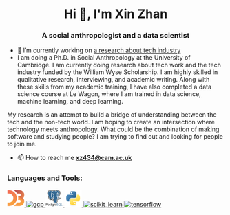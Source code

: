 <h1 align="center">Hi 👋, I'm Xin Zhan</h1>
<h3 align="center">A social anthropologist and a data scientist</h3>

- 🔭 I’m currently working on [a research about tech industry](https://www.socanth.cam.ac.uk/staff/xin-zhan-2020)
- I am doing a Ph.D. in Social Anthropology at the University of Cambridge. I am currently doing research about tech work and the tech industry funded by the William Wyse Scholarship. I am highly skilled in qualitative research, interviewing, and academic writing. Along with these skills from my academic training, I have also completed a data science course at Le Wagon, where I am trained in data science, machine learning, and deep learning. 

My research is an attempt to build a bridge of understanding between the tech and the non-tech world. I am hoping to create an intersection where technology meets anthropology. What could be the combination of making software and studying people? I am trying to find out and looking for people to join me.

- 📫 How to reach me **xz434@cam.ac.uk**


<h3 align="left">Languages and Tools:</h3>
<p align="left"> <a href="https://d3js.org/" target="_blank"> <img src="https://raw.githubusercontent.com/devicons/devicon/master/icons/d3js/d3js-original.svg" alt="d3js" width="40" height="40"/> </a> <a href="https://cloud.google.com" target="_blank"> <img src="https://www.vectorlogo.zone/logos/google_cloud/google_cloud-icon.svg" alt="gcp" width="40" height="40"/> </a> <a href="https://www.postgresql.org" target="_blank"> <img src="https://raw.githubusercontent.com/devicons/devicon/master/icons/postgresql/postgresql-original-wordmark.svg" alt="postgresql" width="40" height="40"/> </a> <a href="https://www.python.org" target="_blank"> <img src="https://raw.githubusercontent.com/devicons/devicon/master/icons/python/python-original.svg" alt="python" width="40" height="40"/> </a> <a href="https://scikit-learn.org/" target="_blank"> <img src="https://upload.wikimedia.org/wikipedia/commons/0/05/Scikit_learn_logo_small.svg" alt="scikit_learn" width="40" height="40"/> </a> <a href="https://www.tensorflow.org" target="_blank"> <img src="https://www.vectorlogo.zone/logos/tensorflow/tensorflow-icon.svg" alt="tensorflow" width="40" height="40"/> </a> </p>
